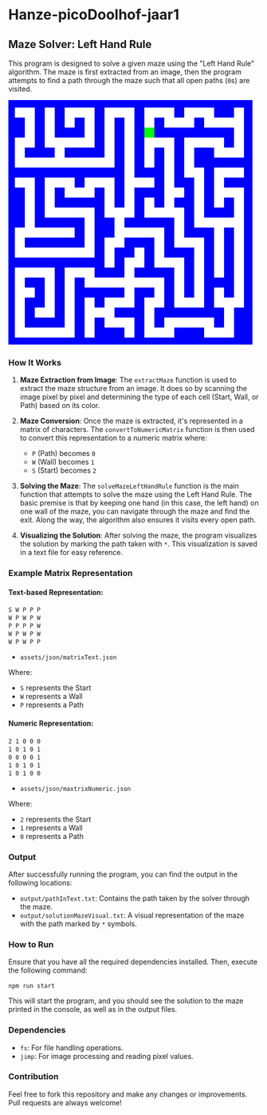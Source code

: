 # Hanze-picoDoolhof-jaar1

## Maze Solver: Left Hand Rule

This program is designed to solve a given maze using the "Left Hand Rule" algorithm. The maze is first extracted from an image, then the program attempts to find a path through the maze such that all open paths (`0`s) are visited.

![picoDoolhof](/assets/img/picoDoolhof.png)

### How It Works

1. **Maze Extraction from Image**:
   The `extractMaze` function is used to extract the maze structure from an image. It does so by scanning the image pixel by pixel and determining the type of each cell (Start, Wall, or Path) based on its color.

2. **Maze Conversion**:
   Once the maze is extracted, it's represented in a matrix of characters. The `convertToNumericMatrix` function is then used to convert this representation to a numeric matrix where:

   - `P` (Path) becomes `0`
   - `W` (Wall) becomes `1`
   - `S` (Start) becomes `2`

3. **Solving the Maze**:
   The `solveMazeLeftHandRule` function is the main function that attempts to solve the maze using the Left Hand Rule. The basic premise is that by keeping one hand (in this case, the left hand) on one wall of the maze, you can navigate through the maze and find the exit. Along the way, the algorithm also ensures it visits every open path.

4. **Visualizing the Solution**:
   After solving the maze, the program visualizes the solution by marking the path taken with `*`. This visualization is saved in a text file for easy reference.

### Example Matrix Representation

#### Text-based Representation:

```
S W P P P
W P W P W
P P P P W
W P W P W
W P W P P
```

- `assets/json/matrixText.json`

Where:

- `S` represents the Start
- `W` represents a Wall
- `P` represents a Path

#### Numeric Representation:

```
2 1 0 0 0
1 0 1 0 1
0 0 0 0 1
1 0 1 0 1
1 0 1 0 0
```

- `assets/json/maxtrixNumeric.json`

Where:

- `2` represents the Start
- `1` represents a Wall
- `0` represents a Path

### Output

After successfully running the program, you can find the output in the following locations:

- `output/pathInText.txt`: Contains the path taken by the solver through the maze.
- `output/solutionMazeVisual.txt`: A visual representation of the maze with the path marked by `*` symbols.

### How to Run

Ensure that you have all the required dependencies installed. Then, execute the following command:

```
npm run start
```

This will start the program, and you should see the solution to the maze printed in the console, as well as in the output files.

### Dependencies

- `fs`: For file handling operations.
- `jimp`: For image processing and reading pixel values.

### Contribution

Feel free to fork this repository and make any changes or improvements. Pull requests are always welcome!
